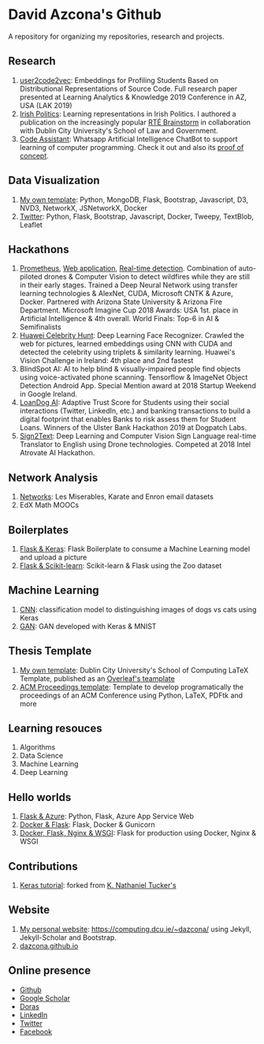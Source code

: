 # David Azcona's Github

A repository for organizing my repositories, research and projects.

## Research

1. [user2code2vec](https://github.com/dazcona/user2code2vec): Embeddings for Profiling Students Based on Distributional Representations of Source Code. Full research paper presented at Learning Analytics & Knowledge 2019 Conference in AZ, USA (LAK 2019)
2. [Irish Politics](https://github.com/dazcona/representation-learning): Learning representations in Irish Politics. I authored a publication on the increasingly popular [RTÉ Brainstorm](https://www.rte.ie/eile/brainstorm/2018/0703/975980-heres-how-data-mining-can-offer-fresh-insights-on-irish-politics/) in collaboration with Dublin City University's School of Law and Government.
3. [Code Assistant](https://github.com/dazcona/code-assistant): Whatsapp Artificial Intelligence ChatBot to support learning of computer programming. Check it out and also its [proof of concept](https://github.com/dazcona/code-assistant-web).

## Data Visualization

1. [My own template](https://github.com/dazcona/viz): Python, MongoDB, Flask, Bootstrap, Javascript, D3, NVD3, NetworkX, JSNetworkX, Docker
2. [Twitter](https://github.com/dazcona/twitter): Python, Flask, Bootstrap, Javascript, Docker, Tweepy, TextBlob, Leaflet

## Hackathons

1. [Prometheus](https://github.com/santiagxf/prometheus), [Web application](https://github.com/dazcona/prometheus), [Real-time detection](https://github.com/dazcona/real-time-prometheus). Combination of auto-piloted drones & Computer Vision to detect wildfires while they are still in their early stages. Trained a Deep Neural Network using transfer learning technologies & AlexNet, CUDA, Microsoft CNTK & Azure, Docker. Partnered with Arizona State University & Arizona Fire Department. Microsoft Imagine Cup 2018 Awards: USA 1st. place in Artificial Intelligence & 4th overall. World Finals: Top-6 in AI & Semifinalists
2. [Huawei Celebrity Hunt](https://github.com/dazcona/insighters): Deep Learning Face Recognizer. Crawled the web for pictures, learned embeddings using CNN with CUDA and detected the celebrity using triplets & similarity learning. Huawei's Vision Challenge in Ireland: 4th place and 2nd fastest
3. BlindSpot AI: AI to help blind & visually-impaired people find objects using voice-activated phone scanning. Tensorflow & ImageNet Object Detection Android App. Special Mention award at 2018 Startup Weekend in Google Ireland.
4. [LoanDog AI](https://github.com/dazcona/loandog): Adaptive Trust Score for Students using their social interactions (Twitter, LinkedIn, etc.) and banking transactions to build a digital footprint that enables Banks to risk assess them for Student Loans. Winners of the Ulster Bank Hackathon 2019 at Dogpatch Labs.
5. [Sign2Text](https://github.com/dazcona/sign2text): Deep Learning and Computer Vision Sign Language real-time Translator to English using Drone technologies. Competed at 2018 Intel Atrovate AI Hackathon.

## Network Analysis

1. [Networks](https://github.com/dazcona/networks): Les Miserables, Karate and Enron email datasets
2. EdX Math MOOCs

## Boilerplates

1. [Flask & Keras](https://github.com/dazcona/flask): Flask Boilerplate to consume a Machine Learning model and upload a picture
2. [Flask & Scikit-learn](https://github.com/dazcona/zoo): Scikit-learn & Flask using the Zoo dataset

## Machine Learning

1. [CNN](https://github.com/dazcona/dogs-vs-cats): classification model to distinguishing images of dogs vs cats using Keras
2. [GAN](https://github.com/dazcona/gan): GAN developed with Keras & MNIST

## Thesis Template

1. [My own template](https://github.com/dazcona/dcu-thesis-template): Dublin City University's School of Computing LaTeX Template, published as an [Overleaf's teamplate](https://www.overleaf.com/latex/templates/dublin-city-university-phd-thesis-template/swhkfpjmcrfh)
2. [ACM Proceedings template](https://github.com/dazcona/proceedings): Template to develop programatically the proceedings of an ACM Conference using Python, LaTeX, PDFtk and more

## Learning resouces

1. Algorithms
2. Data Science
3. Machine Learning
4. Deep Learning

## Hello worlds

1. [Flask & Azure](https://github.com/dazcona/hello-flask): Python, Flask, Azure App Service Web
2. [Docker & Flask](https://github.com/dazcona/hello-docker-flask): Flask, Docker & Gunicorn
3. [Docker, Flask, Nginx & WSGI](https://github.com/dazcona/hello-docker-flask-wsgi): Flask for production using Docker, Nginx & WSGI

## Contributions

1. [Keras tutorial](https://github.com/dazcona/tf-keras-tutorial): forked from [K. Nathaniel Tucker's](https://github.com/knathanieltucker/tf-keras-tutorial)

## Website

1. [My personal website](https://github.com/dazcona/website): <https://computing.dcu.ie/~dazcona/> using Jekyll, Jekyll-Scholar and Bootstrap.
2. [dazcona.github.io](https://github.com/dazcona/dazcona.github.io)

## Online presence

* [Github][github]
* [Google Scholar][gscholar]
* [Doras][doras]
* [LinkedIn][linkedin]
* [Twitter][twitter]
* [Facebook][fb]

[github]: http://github.com/dazcona
[gscholar]: https://scholar.google.com/citations?user=d26CpJEAAAAJ
[linkedin]: http://linkedin.com/in/davidazcona/
[doras]: http://doras.dcu.ie/view/people/Azcona,_David.html
[fb]: https://www.facebook.com/daviz.azcona
[twitter]: https://twitter.com/dazconap
